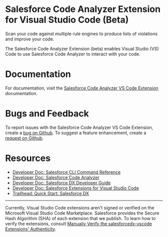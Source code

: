 # Salesforce Code Analyzer Extension for Visual Studio Code (Beta)
Scan your code against multiple rule engines to produce lists of violations and improve your code.

The Salesforce Code Analyzer Extension (beta) enables Visual Studio (VS) Code to use Salesforce Code Analyzer to interact with your code.

# Documentation
For documentation, visit the [Salesforce Code Analyzer VS Code Extension](https://forcedotcom.github.io/sfdx-scanner/en/v3.x/code-analyzer-vs-code-extension/) documentation.

# Bugs and Feedback
To report issues with the Salesforce Code Analyzer VS Code Extension, create a [bug on Github](). To suggest a feature enhancement, create a [request on Github]().

# Resources
- [Developer Doc: Salesforce CLI Command Reference](https://developer.salesforce.com/docs/atlas.en-us.sfdx_cli_reference.meta/sfdx_cli_reference/cli_reference_top.htm)
- [Developer Doc: Salesforce Code Analyzer](https://forcedotcom.github.io/sfdx-scanner/)
- [Developer Doc: Salesforce DX Developer Guide](https://developer.salesforce.com/docs/atlas.en-us.sfdx_dev.meta/sfdx_dev/sfdx_dev_develop.htm)
- [Developer Doc: Salesforce Extensions for Visual Studio Code](https://developer.salesforce.com/tools/vscode)
- [Trailhead: Quick Start: Salesforce DX](https://trailhead.salesforce.com/trails/sfdx_get_started)

---

Currently, Visual Studio Code extensions aren't signed or verified on the Microsoft Visual Studio Code Marketplace. Salesforce provides the Secure Hash Algorithm (SHA) of each extension that we publish. To learn how to verify the extensions, consult [Manually Verify the salesforcedx-vscode Extensions' Authenticity](https://developer.salesforce.com/media/vscode/SHA256.md).